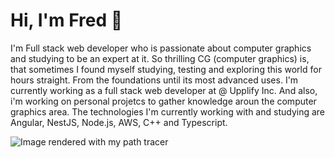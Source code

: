 # Hi, I'm Fred 👋
I'm Full stack web developer who is passionate about computer graphics and studying to be an expert at it. So thrilling CG (computer graphics) is, that sometimes I found myself studying, testing and exploring this world for hours straight. From the foundations until its most advanced uses. I'm currently working as a full stack web developer at @ Upplify Inc. And also, i'm working on personal projetcs to gather knowledge aroun the computer graphics area. The technologies I'm currently working with and studying are Angular, NestJS, Node.js, AWS, C++ and Typescript. 

![Image rendered with my path tracer](https://raw.githubusercontent.com/FredericoBresani/path-tracer/bidirectional-path-tracer/edge-case-30-samples-caustics.png)


